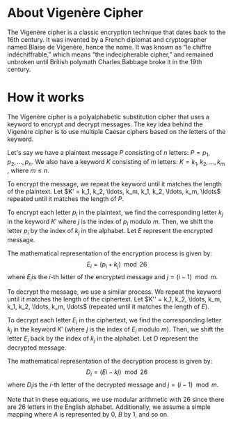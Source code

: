 # About Vigenère Cipher

The Vigenère cipher is a classic encryption technique that dates back to the 16th century. It was invented by a French diplomat and cryptographer named Blaise de Vigenère, hence the name. It was known as “le chiffre indéchiffrable,” which means “the indecipherable cipher,” and remained unbroken until British polymath Charles Babbage broke it in the 19th century.

# How it works

The Vigenère cipher is a polyalphabetic substitution cipher that uses a keyword to encrypt and decrypt messages. The key idea behind the Vigenère cipher is to use multiple Caesar ciphers based on the letters of the keyword.

Let's say we have a plaintext message $P$ consisting of $n$ letters: $P = p_1, p_2, \ldots, p_n$​. We also have a keyword $K$ consisting of $m$ letters: $K = k_1, k_2, \ldots, k_m$​, where $m \leq n$.

To encrypt the message, we repeat the keyword until it matches the length of the plaintext. Let $K' = k_1, k_2, \ldots, k_m, k_1, k_2, \ldots, k_m, \ldots\$ repeated until it matches the length of $P$.

To encrypt each letter $p_i$​ in the plaintext, we find the corresponding letter $k_j$​ in the keyword $K'$ where $j$ is the index of $p_i$​ modulo $m$. Then, we shift the letter $p_i$​ by the index of $k_j$​ in the alphabet. Let $E$ represent the encrypted message.

The mathematical representation of the encryption process is given by:
$$
E_i = (p_i + k_j) \mod 26
$$
where $E_i$​ is the $i$-th letter of the encrypted message and $j = (i−1) \mod m$.

To decrypt the message, we use a similar process. We repeat the keyword until it matches the length of the ciphertext. Let $K'' = k_1, k_2, \ldots, k_m, k_1, k_2, \ldots, k_m, \ldots\$ (repeated until it matches the length of $E$).

To decrypt each letter $E_i$​ in the ciphertext, we find the corresponding letter $k_j$​ in the keyword $K'$ (where $j$ is the index of $E_i$​ modulo $m$). Then, we shift the letter $E_i​$ back by the index of $k_j$​ in the alphabet. Let $D$ represent the decrypted message.

The mathematical representation of the decryption process is given by:
$$
D_i = (Ei−kj) \mod 26
$$
where $D_i$​ is the $i$-th letter of the decrypted message and $j = (i−1) \mod m$.

Note that in these equations, we use modular arithmetic with $26$ since there are $26$ letters in the English alphabet. Additionally, we assume a simple mapping where $A$ is represented by $0$, $B$ by $1$, and so on.